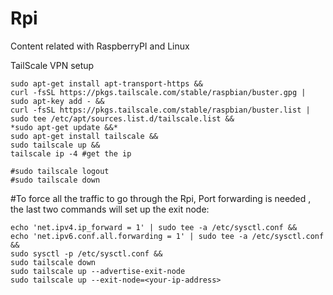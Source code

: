 # Rpi
Content related with RaspberryPI and Linux

TailScale VPN setup
```
sudo apt-get install apt-transport-https &&
curl -fsSL https://pkgs.tailscale.com/stable/raspbian/buster.gpg | sudo apt-key add - &&
curl -fsSL https://pkgs.tailscale.com/stable/raspbian/buster.list | sudo tee /etc/apt/sources.list.d/tailscale.list &&
*sudo apt-get update &&*
sudo apt-get install tailscale &&
sudo tailscale up &&
tailscale ip -4 #get the ip 

#sudo tailscale logout
#sudo tailscale down

```

#To force all the traffic to go through the Rpi, Port forwarding is needed , the last two commands will set up the exit node:

```
echo 'net.ipv4.ip_forward = 1' | sudo tee -a /etc/sysctl.conf &&
echo 'net.ipv6.conf.all.forwarding = 1' | sudo tee -a /etc/sysctl.conf &&
sudo sysctl -p /etc/sysctl.conf &&
sudo tailscale down
sudo tailscale up --advertise-exit-node
sudo tailscale up --exit-node=<your-ip-address>
```
